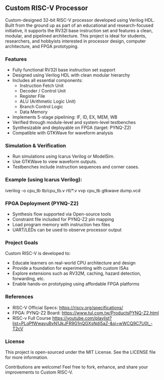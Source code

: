 ## Custom RISC-V Processor



Custom-designed 32-bit RISC-V processor developed using Verilog HDL. Built from the ground up as part of an educational and research-focused initiative, it supports the RV32I base instruction set and features a clean, modular, and pipelined architecture. This project is ideal for students, researchers, and hobbyists interested in processor design, computer architecture, and FPGA prototyping.

### Features

- Fully functional RV32I base instruction set support
- Designed using Verilog HDL with clean modular hierarchy
- Includes all essential components:
  - Instruction Fetch Unit
  - Decoder / Control Unit
  - Register File
  - ALU (Arithmetic Logic Unit)
  - Branch Control Logic
  - Data Memory
- Implements 5-stage pipelining: IF, ID, EX, MEM, WB
- Verified through module-level and system-level testbenches
- Synthesizable and deployable on FPGA (target: PYNQ-Z2)
- Compatible with GTKWave for waveform analysis


### Simulation & Verification

- Run simulations using Icarus Verilog or ModelSim.
- Use GTKWave to view waveform outputs.
- Testbenches include instruction sequences and corner cases.

### Example (using Icarus Verilog):

iverilog -o cpu_tb tb/cpu_tb.v rtl/*.v
vvp cpu_tb
gtkwave dump.vcd

### FPGA Deployment (PYNQ-Z2)

- Synthesis flow supported via Open-source tools
- Constraint file included for PYNQ-Z2 pin mapping
- Load program memory with instruction hex files
- UART/LEDs can be used to observe processor output

### Project Goals

Custom RISC-V is developed to:
- Educate learners on real-world CPU architecture and design
- Provide a foundation for experimenting with custom ISAs
- Explore extensions such as RV32M, caching, hazard detection, forwarding, etc.
- Enable hands-on prototyping using affordable FPGA platforms

### References

- RISC-V Official Specs: https://riscv.org/specifications/
- FPGA: PYNQ-Z2 Board: https://www.tul.com.tw/ProductsPYNQ-Z2.html
- RISC-v Full Course https://youtube.com/playlist?list=PLqPfWwayuBvN1JkJFR9G1nQGXsNdi5aZ-&si=wWCQ9C7U0I_-T2cV

### License

This project is open-sourced under the MIT License. See the LICENSE file for more information.

 Contributions are welcome! Feel free to fork, enhance, and share your improvements to Custom RISC-V.


